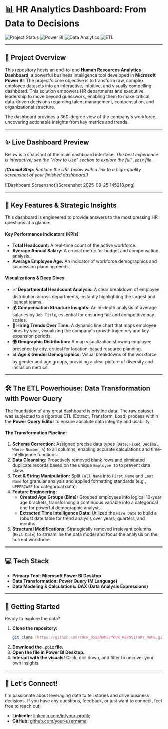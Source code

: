 # 📊 HR Analytics Dashboard: From Data to Decisions

![Project Status](https://img.shields.io/badge/status-completed-green?style=for-the-badge)
![Power BI](https://img.shields.io/badge/Power%20BI-F2C811?style=for-the-badge&logo=powerbi&logoColor=black)
![Data Analytics](https://img.shields.io/badge/Analytics-2D72B8?style=for-the-badge&logo=tableau&logoColor=white)
![ETL](https://img.shields.io/badge/ETL-Power%20Query-8A2BE2?style=for-the-badge&logo=microsoft&logoColor=white)

---

## 🌟 Project Overview

This repository hosts an end-to-end **Human Resources Analytics Dashboard**, a powerful business intelligence tool developed in **Microsoft Power BI**. The project's core objective is to transform raw, complex employee datasets into an interactive, intuitive, and visually compelling dashboard. This solution empowers HR departments and executive leadership to move beyond guesswork, enabling them to make critical, data-driven decisions regarding talent management, compensation, and organizational structure.

The dashboard provides a 360-degree view of the company's workforce, uncovering actionable insights from key metrics and trends.

---

## ✨ Live Dashboard Preview

Below is a snapshot of the main dashboard interface. *The best experience is interactive; see the "How to Use" section to explore the full `.pbix` file.*

*(**Crucial Step:** Replace the URL below with a link to a high-quality screenshot of your finished dashboard!)*

![Dashboard Screenshot](Screenshot 2025-09-25 145218.png)

---

## 🎯 Key Features & Strategic Insights

This dashboard is engineered to provide answers to the most pressing HR questions at a glance:

#### Key Performance Indicators (KPIs)
-   **Total Headcount:** A real-time count of the active workforce.
-   **Average Annual Salary:** A crucial metric for budget and compensation analysis.
-   **Average Employee Age:** An indicator of workforce demographics and succession planning needs.

#### Visualizations & Deep Dives
-   **📈 Departmental Headcount Analysis:** A clear breakdown of employee distribution across departments, instantly highlighting the largest and leanest teams.
-   **💰 Compensation Structure Insights:** An in-depth analysis of average salaries by `Job Title`, essential for ensuring fair and competitive pay scales.
-   **📅 Hiring Trends Over Time:** A dynamic line chart that maps employee hires by year, visualizing the company's growth trajectory and key expansion periods.
-   **🌍 Geographic Distribution:** A map visualization showing employee presence by city, critical for location-based resource planning.
-   **📊 Age & Gender Demographics:** Visual breakdowns of the workforce by gender and age groups, providing a clear picture of diversity and inclusion metrics.

---

## 🛠️ The ETL Powerhouse: Data Transformation with Power Query

The foundation of any great dashboard is pristine data. The raw dataset was subjected to a rigorous ETL (Extract, Transform, Load) process within the **Power Query Editor** to ensure absolute data integrity and usability.

#### The Transformation Pipeline:
1.  **Schema Correction:** Assigned precise data types (`Date`, `Fixed Decimal`, `Whole Number`, `%`) to all columns, enabling accurate calculations and time-intelligence functions.
2.  **Data Cleansing:** Proactively removed blank rows and eliminated duplicate records based on the unique `Employee ID` to prevent data skew.
3.  **Text & String Manipulation:** Split `Full Name` into `First Name` and `Last Name` for granular analysis and applied formatting standards (e.g., `UPPERCASE` for categorical data).
4.  **Feature Engineering:**
    -   **Created Age Groups (Bins):** Grouped employees into logical 10-year age brackets, transforming a continuous variable into a categorical one for powerful demographic analysis.
    -   **Extracted Time Intelligence Data:** Utilized the `Hire Date` to build a robust date table for trend analysis over years, quarters, and months.
5.  **Structural Modifications:** Strategically removed irrelevant columns (`Exit Date`) to streamline the data model and focus the analysis on the current workforce.

---

## 💻 Tech Stack

-   **Primary Tool:** **Microsoft Power BI Desktop**
-   **Data Transformation:** **Power Query (M Language)**
-   **Data Modeling & Calculations:** **DAX (Data Analysis Expressions)**

---

## 🚀 Getting Started

Ready to explore the data?

1.  **Clone the repository:**
    ```sh
    git clone [https://github.com/YOUR_USERNAME/YOUR_REPOSITORY_NAME.git](https://github.com/YOUR_USERNAME/YOUR_REPOSITORY_NAME.git)
    ```
2.  **Download the `.pbix` file.**
3.  **Open the file in Power BI Desktop.**
4.  **Interact with the visuals!** Click, drill down, and filter to uncover your own insights.

---

## 🤝 Let's Connect!

I'm passionate about leveraging data to tell stories and drive business decisions. If you have any questions, feedback, or just want to connect, feel free to reach out!

-   **LinkedIn:** [linkedin.com/in/your-profile](https://linkedin.com/in/your-profile)
-   **GitHub:** [github.com/your-username](https://github.com/your-username)
